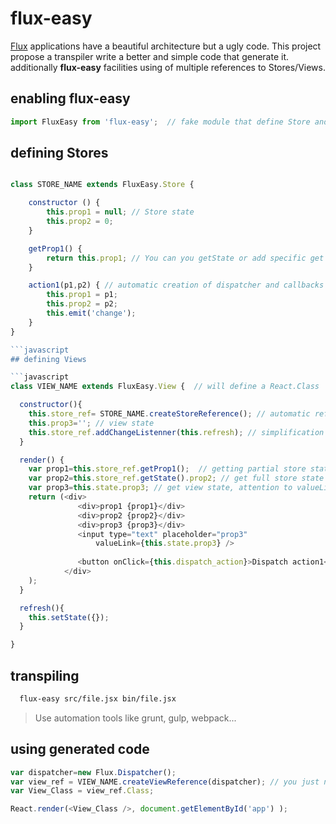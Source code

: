 # flux-easy

[Flux](https://facebook.github.io/flux/) applications have a beautiful architecture but a ugly code. This project propose a transpiler write a better and simple code that generate it. additionally **flux-easy** facilities using of multiple references to Stores/Views.

## enabling **flux-easy**

```javascript
import FluxEasy from 'flux-easy';  // fake module that define Store and View fake classes
```

## defining Stores

```javascript

class STORE_NAME extends FluxEasy.Store {

    constructor () {
        this.prop1 = null; // Store state
        this.prop2 = 0;
    }

    getProp1() {
        return this.prop1; // You can you getState or add specific get methods
    }

    action1(p1,p2) { // automatic creation of dispatcher and callbacks for actions
        this.prop1 = p1;
        this.prop2 = p2;
        this.emit('change');
    }
}

```javascript
## defining Views

```javascript
class VIEW_NAME extends FluxEasy.View {  // will define a React.Class

  constructor(){
    this.store_ref= STORE_NAME.createStoreReference(); // automatic reference to stores/views
    this.prop3=''; // view state
    this.store_ref.addChangeListenner(this.refresh); // simplification of listenners
  }

  render() {
    var prop1=this.store_ref.getProp1();  // getting partial store state with specific method 
    var prop2=this.store_ref.getState().prop2; // get full store state with getState()
    var prop3=this.state.prop3; // get view state, attention to valueLink automation
    return (<div>
               <div>prop1 {prop1}</div>
               <div>prop2 {prop2}</div>
               <div>prop3 {prop3}</div>
               <input type="text" placeholder="prop3"
                   valueLink={this.state.prop3} />
                   
               <button onClick={this.dispatch_action}>Dispatch action1</button>
            </div>
    );
  }

  refresh(){
    this.setState({});
  }

}

```
## transpiling 

```bash
  flux-easy src/file.jsx bin/file.jsx
```
> Use automation tools like grunt, gulp, webpack...

## using generated code

```javascript
var dispatcher=new Flux.Dispatcher();
var view_ref = VIEW_NAME.createViewReference(dispatcher); // you just need call once
var View_Class = view_ref.Class;

React.render(<View_Class />, document.getElementById('app') );


